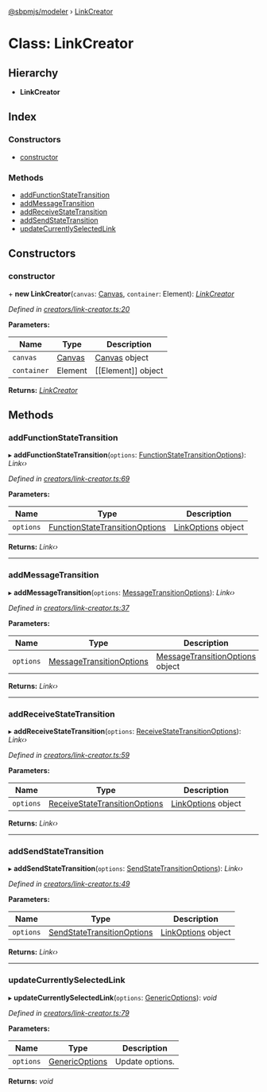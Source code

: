 [@sbpmjs/modeler](../README.md) › [LinkCreator](linkcreator.md)

# Class: LinkCreator

## Hierarchy

* **LinkCreator**

## Index

### Constructors

* [constructor](linkcreator.md#constructor)

### Methods

* [addFunctionStateTransition](linkcreator.md#addfunctionstatetransition)
* [addMessageTransition](linkcreator.md#addmessagetransition)
* [addReceiveStateTransition](linkcreator.md#addreceivestatetransition)
* [addSendStateTransition](linkcreator.md#addsendstatetransition)
* [updateCurrentlySelectedLink](linkcreator.md#updatecurrentlyselectedlink)

## Constructors

###  constructor

\+ **new LinkCreator**(`canvas`: [Canvas](canvas.md), `container`: Element): *[LinkCreator](linkcreator.md)*

*Defined in [creators/link-creator.ts:20](https://github.com/mkolodiy/sbpmjs/blob/51ad125/packages/sbpm-modeler/lib/creators/link-creator.ts#L20)*

**Parameters:**

Name | Type | Description |
------ | ------ | ------ |
`canvas` | [Canvas](canvas.md) | [Canvas](canvas.md) object |
`container` | Element | [[Element]] object  |

**Returns:** *[LinkCreator](linkcreator.md)*

## Methods

###  addFunctionStateTransition

▸ **addFunctionStateTransition**(`options`: [FunctionStateTransitionOptions](../interfaces/functionstatetransitionoptions.md)): *Link‹›*

*Defined in [creators/link-creator.ts:69](https://github.com/mkolodiy/sbpmjs/blob/51ad125/packages/sbpm-modeler/lib/creators/link-creator.ts#L69)*

**Parameters:**

Name | Type | Description |
------ | ------ | ------ |
`options` | [FunctionStateTransitionOptions](../interfaces/functionstatetransitionoptions.md) | [LinkOptions](../interfaces/linkoptions.md) object  |

**Returns:** *Link‹›*

___

###  addMessageTransition

▸ **addMessageTransition**(`options`: [MessageTransitionOptions](../interfaces/messagetransitionoptions.md)): *Link‹›*

*Defined in [creators/link-creator.ts:37](https://github.com/mkolodiy/sbpmjs/blob/51ad125/packages/sbpm-modeler/lib/creators/link-creator.ts#L37)*

**Parameters:**

Name | Type | Description |
------ | ------ | ------ |
`options` | [MessageTransitionOptions](../interfaces/messagetransitionoptions.md) | [MessageTransitionOptions](../interfaces/messagetransitionoptions.md) object  |

**Returns:** *Link‹›*

___

###  addReceiveStateTransition

▸ **addReceiveStateTransition**(`options`: [ReceiveStateTransitionOptions](../interfaces/receivestatetransitionoptions.md)): *Link‹›*

*Defined in [creators/link-creator.ts:59](https://github.com/mkolodiy/sbpmjs/blob/51ad125/packages/sbpm-modeler/lib/creators/link-creator.ts#L59)*

**Parameters:**

Name | Type | Description |
------ | ------ | ------ |
`options` | [ReceiveStateTransitionOptions](../interfaces/receivestatetransitionoptions.md) | [LinkOptions](../interfaces/linkoptions.md) object  |

**Returns:** *Link‹›*

___

###  addSendStateTransition

▸ **addSendStateTransition**(`options`: [SendStateTransitionOptions](../interfaces/sendstatetransitionoptions.md)): *Link‹›*

*Defined in [creators/link-creator.ts:49](https://github.com/mkolodiy/sbpmjs/blob/51ad125/packages/sbpm-modeler/lib/creators/link-creator.ts#L49)*

**Parameters:**

Name | Type | Description |
------ | ------ | ------ |
`options` | [SendStateTransitionOptions](../interfaces/sendstatetransitionoptions.md) | [LinkOptions](../interfaces/linkoptions.md) object  |

**Returns:** *Link‹›*

___

###  updateCurrentlySelectedLink

▸ **updateCurrentlySelectedLink**(`options`: [GenericOptions](../interfaces/genericoptions.md)): *void*

*Defined in [creators/link-creator.ts:79](https://github.com/mkolodiy/sbpmjs/blob/51ad125/packages/sbpm-modeler/lib/creators/link-creator.ts#L79)*

**Parameters:**

Name | Type | Description |
------ | ------ | ------ |
`options` | [GenericOptions](../interfaces/genericoptions.md) | Update options.  |

**Returns:** *void*
